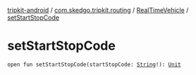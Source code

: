 [tripkit-android](../../index.md) / [com.skedgo.tripkit.routing](../index.md) / [RealTimeVehicle](index.md) / [setStartStopCode](./set-start-stop-code.md)

# setStartStopCode

`open fun setStartStopCode(startStopCode: `[`String`](https://kotlinlang.org/api/latest/jvm/stdlib/kotlin/-string/index.html)`!): `[`Unit`](https://kotlinlang.org/api/latest/jvm/stdlib/kotlin/-unit/index.html)